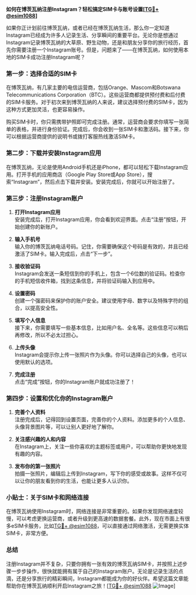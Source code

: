 **如何在博茨瓦纳注册Instagram？轻松搞定SIM卡与账号设置[[TG💪+ @esim1088](https://t.me/s/esim1088)]**

如果你正计划前往博茨瓦纳，或者已经在博茨瓦纳生活，那么你一定知道Instagram已经成为许多人记录生活、分享瞬间的重要平台。无论你是想通过Instagram记录博茨瓦纳的大草原、野生动物，还是和朋友分享你的旅行经历，首先你需要注册一个Instagram账号。但是，问题来了——在博茨瓦纳，如何使用本地的SIM卡成功注册Instagram呢？

### 第一步：选择合适的SIM卡

在博茨瓦纳，有几家主要的电信运营商，包括Orange、Mascom和Botswana Telecommunications Corporation（BTC）。这些运营商都提供预付费和后付费的SIM卡服务。对于初次来到博茨瓦纳的人来说，建议选择预付费的SIM卡，因为这种方式更加灵活，也更容易操作。

购买SIM卡时，你只需携带护照即可完成注册。通常，运营商会要求你填写一张简单的表格，并进行身份验证。完成后，你会收到一张SIM卡和激活码。接下来，你可以根据运营商提供的说明书或拨打客服热线激活SIM卡。

### 第二步：下载并安装Instagram应用

在博茨瓦纳，无论是使用Android手机还是iPhone，都可以轻松下载Instagram应用。打开手机的应用商店（Google Play Store或App Store），搜索“Instagram”，然后点击下载并安装。安装完成后，你就可以开始注册了。

### 第三步：注册Instagram账户

1. **打开Instagram应用**  
   安装完成后，打开Instagram应用，你会看到欢迎界面。点击“注册”按钮，开始创建你的新账户。

2. **输入手机号**  
   输入你的博茨瓦纳电话号码。记住，你需要确保这个号码是有效的，并且已经激活了SIM卡。输入完成后，点击“下一步”。

3. **接收验证码**  
   Instagram会发送一条短信到你的手机上，包含一个6位数的验证码。检查你的手机短信收件箱，找到这条信息，并将验证码输入到应用中。

4. **设置密码**  
   创建一个强密码来保护你的账户安全。建议使用字母、数字以及特殊字符的组合，以提高安全性。

5. **填写个人信息**  
   接下来，你需要填写一些基本信息，比如用户名、全名等。这些信息可以稍后再修改，所以不必太过担心。

6. **上传头像**  
   Instagram会提示你上传一张照片作为头像。你可以选择自己的头像，也可以使用默认的选项。

7. **完成注册**  
   点击“完成”按钮，你的Instagram账户就成功注册了！

### 第四步：设置和优化你的Instagram账户

1. **完善个人资料**  
   注册完成后，记得回到设置页面，完善你的个人资料。添加更多的个人信息、头像背景图片等，可以让别人更好地了解你。

2. **关注感兴趣的人和内容**  
   在Instagram上，关注一些你喜欢的主题标签或用户，可以帮助你更快地发现有趣的内容。

3. **发布你的第一张照片**  
   拍摄一张照片，编辑后上传到Instagram，写下你的感受或故事。这样不仅可以让你的朋友看到你的生活，也能让更多人认识你。

### 小贴士：关于SIM卡和网络连接

在博茨瓦纳使用Instagram时，网络连接是非常重要的。如果你发现网络速度较慢，可以考虑更换运营商，或者升级到更高速的数据套餐。此外，现在市面上有很多eSIM卡服务，比如[TG💪+ @esim1088](https://t.me/s/esim1088)，可以直接通过网络激活，无需更换实体SIM卡，非常方便。

### 总结

注册Instagram并不复杂，只要你拥有一张有效的博茨瓦纳SIM卡，并按照上述步骤一步步操作，很快就能拥有属于自己的Instagram账户。无论是记录生活的点滴，还是分享旅行的精彩瞬间，Instagram都能成为你的好伙伴。希望这篇文章能帮助你在博茨瓦纳顺利开启Instagram之旅！[[TG💪+ @esim1088](https://t.me/s/esim1088) ![Image](https://i.postimg.cc/4NQfJmqS/Snipaste-2025-05-13-00-14-12.png)]